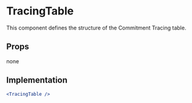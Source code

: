 # TracingTable

This component defines the structure of the Commitment Tracing table.

## Props

none

## Implementation

```jsx
<TracingTable />
```
